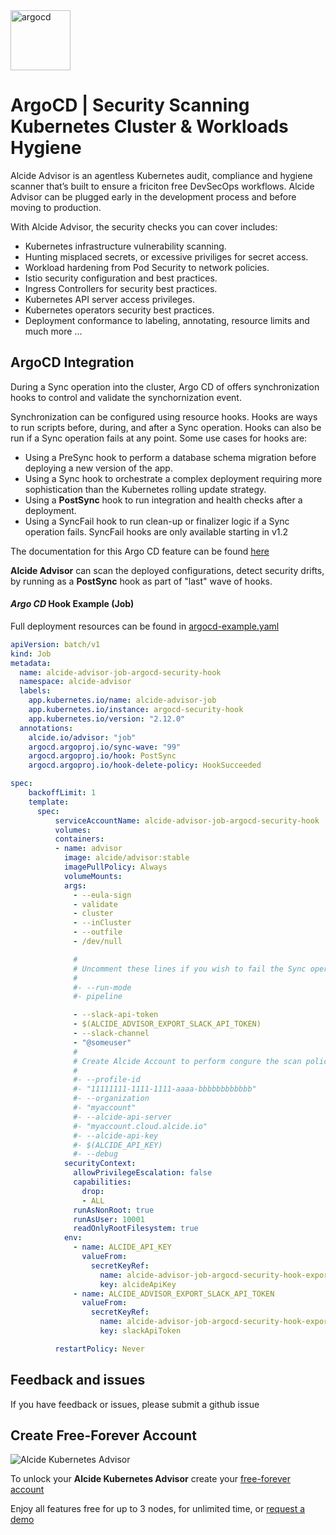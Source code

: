 

<img src="https://landscape.cncf.io/logos/argo.svg" alt="argocd" width="96"/>

# ArgoCD | Security Scanning Kubernetes Cluster & Workloads Hygiene


Alcide Advisor is an agentless Kubernetes audit, compliance and hygiene scanner that’s built to ensure a friciton free DevSecOps workflows. Alcide Advisor can be plugged early in the development process and before moving to production.

With Alcide Advisor, the security checks you can cover includes:

- Kubernetes infrastructure vulnerability scanning.
- Hunting misplaced secrets, or excessive priviliges for secret access.
- Workload hardening from Pod Security to network policies.
- Istio security configuration and best practices.
- Ingress Controllers for security best practices.
- Kubernetes API server access privileges.
- Kubernetes operators security best practices.
- Deployment conformance to labeling, annotating, resource limits and much more ...

## ArgoCD Integration

During a Sync operation into the cluster, Argo CD of offers synchronization hooks to control and validate the synchornization event.

Synchronization can be configured using resource hooks. Hooks are ways to run scripts before, during, and after a Sync operation. Hooks can also be run if a Sync operation fails at any point. Some use cases for hooks are:

- Using a PreSync hook to perform a database schema migration before deploying a new version of the app.
- Using a Sync hook to orchestrate a complex deployment requiring more sophistication than the Kubernetes rolling update strategy.
- Using a **PostSync** hook to run integration and health checks after a deployment.
- Using a SyncFail hook to run clean-up or finalizer logic if a Sync operation fails. SyncFail hooks are only available starting in v1.2

The documentation for this Argo CD feature can be found [here](https://argoproj.github.io/argo-cd/user-guide/resource_hooks/)

**Alcide Advisor** can scan the deployed configurations, detect security drifts, by running as a **PostSync** hook as part of "last" wave of hooks.

#### *Argo CD* Hook Example (Job)

Full deployment resources can be found in [argocd-example.yaml](argocd-example.yaml)

```yaml
apiVersion: batch/v1
kind: Job
metadata:
  name: alcide-advisor-job-argocd-security-hook
  namespace: alcide-advisor
  labels:
    app.kubernetes.io/name: alcide-advisor-job
    app.kubernetes.io/instance: argocd-security-hook
    app.kubernetes.io/version: "2.12.0"
  annotations:
    alcide.io/advisor: "job"
    argocd.argoproj.io/sync-wave: "99"
    argocd.argoproj.io/hook: PostSync
    argocd.argoproj.io/hook-delete-policy: HookSucceeded

spec:
    backoffLimit: 1
    template:
      spec:
          serviceAccountName: alcide-advisor-job-argocd-security-hook
          volumes:
          containers:
          - name: advisor
            image: alcide/advisor:stable
            imagePullPolicy: Always
            volumeMounts:
            args:
              - --eula-sign
              - validate
              - cluster
              - --inCluster
              - --outfile
              - /dev/null

              #
              # Uncomment these lines if you wish to fail the Sync operation upon the presence of critical findings
              #
              #- --run-mode
              #- pipeline

              - --slack-api-token
              - $(ALCIDE_ADVISOR_EXPORT_SLACK_API_TOKEN)
              - --slack-channel
              - "@someuser"
              #
              # Create Alcide Account to perform congure the scan policy
              #
              #- --profile-id
              #- "11111111-1111-1111-aaaa-bbbbbbbbbbbb"  
              #- --organization
              #- "myaccount"
              #- --alcide-api-server
              #- "myaccount.cloud.alcide.io"
              #- --alcide-api-key
              #- $(ALCIDE_API_KEY)
              #- --debug
            securityContext:
              allowPrivilegeEscalation: false
              capabilities:
                drop:
                - ALL
              runAsNonRoot: true
              runAsUser: 10001
              readOnlyRootFilesystem: true
            env:
              - name: ALCIDE_API_KEY
                valueFrom:
                  secretKeyRef:
                    name: alcide-advisor-job-argocd-security-hook-exports
                    key: alcideApiKey
              - name: ALCIDE_ADVISOR_EXPORT_SLACK_API_TOKEN
                valueFrom:
                  secretKeyRef:
                    name: alcide-advisor-job-argocd-security-hook-exports
                    key: slackApiToken

          restartPolicy: Never
```

## Feedback and issues

If you have feedback or issues, please submit a github issue

## Create Free-Forever Account

![Alcide Kubernetes Advisor](https://d2908q01vomqb2.cloudfront.net/77de68daecd823babbb58edb1c8e14d7106e83bb/2019/06/19/Alcide-Advisor-Amazon-EKS-1.png "Alcide Kubernetes Advisor")

To unlock your **Alcide Kubernetes Advisor** create your [free-forever account](https://www.alcide.io/pricing#free-forever)

Enjoy all features free for up to 3 nodes, for unlimited time, or [request a demo](https://get.alcide.io/request-demo)
